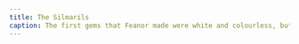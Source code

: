 ```yaml
---
title: The Silmarils
caption: The first gems that Feanor made were white and colourless, but being set under starlight they would blaze with blue and silver fires brighter than Helluin; and other crystals he made also, wherein things far away could be seen small but clear, as with the eyes of the eagles of Manwe. Seldom were the hands and mind of Feanor at rest.
---
```

